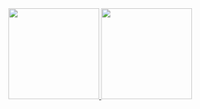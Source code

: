 <div>
  <a href="https://github.com/mariosjunior">
  <img height="180em" src="https://github-readme-stats.vercel.app/api?username=mariosjunior&show_icons=true&theme=algolia&include_all_commits=true&count_private=true"/>
  <img height="180em" src="https://github-readme-stats.vercel.app/api/top-langs/?username=mariosjunior&layout=compact&langs_count=7&theme=algolia"/>
</div>

  
</div>
